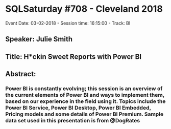 # SQLSaturday #708 - Cleveland 2018
Event Date: 03-02-2018 - Session time: 16:15:00 - Track: BI
## Speaker: Julie Smith
## Title: H*ckin Sweet Reports with Power BI
## Abstract:
### Power BI is constantly evolving; this session is an overview of the current elements of Power BI and ways to implement them, based on our experience in the field using it. Topics include the Power BI Service, Power BI Desktop, Power BI Embedded, Pricing models and some details of Power BI Premium. Sample data set used in this presentation is from @DogRates
